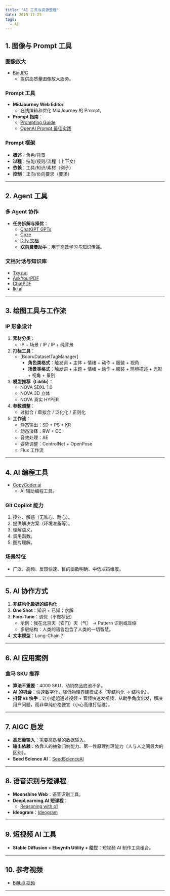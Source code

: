 ```yaml
---
title: "AI 工具与资源整理"
date: 2019-11-25
tags:
  - AI
---
```


## **1. 图像与 Prompt 工具**

### **图像放大**

- [BigJPG](https://bigjpg.com/)  
  - 提供高质量图像放大服务。

### **Prompt 工具**

- **MidJourney Web Editor**  
  - 在线编辑和优化 MidJourney 的 Prompt。
- **Prompt 指南**：
  - [Prompting Guide](https://www.promptingguide.ai/zh)  
  - [OpenAI Prompt 最佳实践](https://help.openai.com/en/articles/6654000-best-practices-for-prompt-engineering-with-the-openai-api)

### **Prompt 框架**

- **概述**：角色/背景  
- **过程**：技能/规则/流程（上下文）  
- **依赖**：工具/知识/素材（例子）  
- **控制**：正向/负向要求（要求）

---

## **2. Agent 工具**

### **多 Agent 协作**

- **任务拆解与择优**：
  - [ChatGPT GPTs](https://chatgpt.com/gpts)  
  - [Coze](https://www.coze.cn/sign?redirect=%2Fhome%3Fspm%3Data.21736010.0.0.5fe37536IoR9I8)  
  - [Dify 文档](https://docs.dify.ai/)  
  - **双向费曼助手**：用于高效学习与知识传递。

### **文档对话与知识库**

- [Txyz.ai](https://txyz.ai/)  
- [AskYourPDF](https://askyourpdf.com/)  
- [ChatPDF](https://chatpdf.com/)  
- [Iki.ai](https://iki.ai/)  

---

## **3. 绘图工具与工作流**

### **IP 形象设计**

1. **素材分类**：
   - IP + 场景 / IP / IP + 纯背景
2. **打标工具**：
   - [BooruDatasetTagManager]  
     - **角色类格式**：触发词 + 主体 + 情绪 + 动作 + 服装 + 视角  
     - **场景类格式**：触发词 + 主题 + 情绪 + 动作 + 服装 + 环境描述 + 光影 + 视角 + 景别
3. **模型推荐（Liblib）**：
   - NOVA SDXL 1.0  
   - NOVA 3D 立体  
   - NOVA 真实 HYPER
4. **参数调整**：
   - 过拟合 / 牵拟合 / 泛化化 / 正则化
5. **工作流**：
   - 静态输出：SD + PS + KR  
   - 动态演绎：RW + CC  
   - 音效处理：AE  
   - 姿势调整：ControlNet + OpenPose  
   - Flux 工作流

---

## **4. AI 编程工具**

- [CopyCoder.ai](https://copycoder.ai/)  
  - AI 辅助编程工具。

### **Git Copilot 能力**

1. 授业、解惑（无私心、耐心）。  
2. 提供解决方案（环境准备等）。  
3. 理解语义。  
4. 调用函数。  
5. 图片理解。

### **场景特征**

- 广泛、高频、反馈快速、目的函数明确、中低决策维度。

---

## **5. AI 协作方式**

1. **非结构化数据的结构化**  
2. **One Shot**：知识 + 已知；求解  
3. **Fine-Tune**：调优（不做标记）  
   - 示例：我在北京天（安门）天（气） -> Pattern 识别或压缩  
   - 多层结构：人类的语言包含了人类的一切智慧。  
4. **文本模型**：Long-Chain？

---

## **6. AI 应用案例**

### **盒马 SKU 推荐**

- **算法不重要**：4000 SKU，动销商品底池不多。  
- **AI 的机会**：快速数字化，降低物理界建模成本（非结构化 -> 结构化）。  
- **抖音 vs 快手**：让小姐姐通过视频 + 音频快速发视频，从助手角度出发，解决用户问题，而非单纯价格便宜（小心高维打低维）。

---

## **7. AIGC 启发**

- **高质量输入**：需要高质量的数据输入。  
- **输出依赖**：依靠人的抽象归纳能力、第一性原理推理能力（人与人之间最大的区别）。  
- **Seed Science AI**：[SeedScienceAI](https://www.seedscienceai.com/)

---

## **8. 语音识别与短课程**

- **Moonshine Web**：语音识别工具。  
- **DeepLearning.AI 短课程**：  
  - [Reasoning with o1](https://www.deeplearning.ai/short-courses/reasoning-with-o1/)  
- **Ideogram**：[Ideogram](https://ideogram.ai/)

---

## **9. 短视频 AI 工具**

- **Stable Diffusion + Ebsynth Utility + 绘世**：短视频 AI 制作工具组合。

---

## **10. 参考视频**

- [Bilibili 视频](https://www.bilibili.com/video/BV1Tc411L7UA/?spm_id_from=333.337.search-card.all.click)

---
